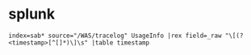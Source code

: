 # splunk
  `index=sab* source="/WAS/tracelog" UsageInfo
  |rex field=_raw "\[(?<timestamp>[^[]*)\]\s"
  |table timestamp`
